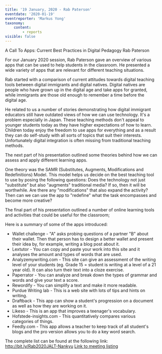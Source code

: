 ```yaml
---
title: '19 January, 2020 - Rab Paterson'
eventdate: '2020-01-19'
eventreporter: 'Markus Yong'
taxonomy:
    content:
        - reports
visible: false
---
```


A Call To Apps: Current Best Practices in Digital Pedagogy
Rab Paterson

For our January 2020 session, Rab Paterson gave an overview of various apps that can be used to help students in the classroom. He presented a wide variety of apps that are relevant for different teaching situations. 

Rab started with a comparison of current attitudes towards digital teaching tools between digital immigrants and digital natives.  Digital natives are people who have grown up in the digital age and take apps for granted, while immigrants are those old enough to remember a time before the digital age.

He related to us a number of stories demonstrating how digital immigrant educators still have outdated views of how we can use technology. It's a problem especially in Japan. These teaching methods don't appeal to younger students today as they have higher expectations of how to learn. Children today enjoy the freedom to use apps for everything and as a result they can do self-study with all sorts of topics that suit their interests. Unfortunately digital integration is often missing from traditional teaching methods.

The next part of his presentation outlined some theories behind how we can assess and apply different learning apps.

One theory was the SAMR (Substitutes, Augments, Modifications and Redefinitions) Model. This model helps us decide on the best teaching tool to use by posing the following questions: Does the technology not just "substitute" but also "augments" traditional media? If so, then it will be worthwhile. Are there any "modifications"  that also expand the activity? Then can we can use the app to "redefine" what the task encompasses and become more creative?

The final part of his presentation outlined a number of online learning tools and activities that could be useful for the classroom; 

Here is a summary of some of the apps introduced:

* Wallet challenge - "A" asks probing questions of a partner "B" about their wallet. Then that person has to design a better wallet and present their idea by, for example, writing a blog post about it. 
* Lextutor - You can copy and paste your work into this site and it analyses the amount and types of words that are used. 
* Analyzemywriting.com - This site can give an assessment of the writing level of your students (eg. Grade 15 = student is writing at a level of a 21 year old). It can also turn their text into a cloze exercise.
* Paperrator - You can analyze and break down the types of grammar and words and give your text a score.
* Rewordify - You can simplify a text and make it more readable.
* Purdue Writing lab - This is a web site with lots of tips and hints on writing. 
* Draftback - This app can show a student's progression on a document as well as how they are working on it. 
* Likeso - This is an app that improves a teenager's vocabulary.
* Hofstede-insights.com - This quantitatively compares various categories of things. 
* Feedly.com -  This app allows a teacher to keep track of all student's blogs and the pro version allows you to do a key word search. 

The complete list can be found at the following link: http://bit.ly/Rab2020JALT-Nankyu
<a href="../schedule/2020/january/19">Link to meeting listing</a>
